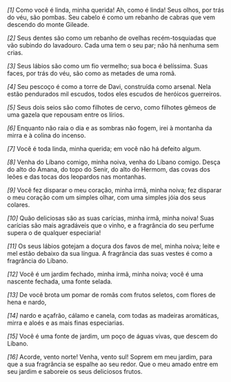 *[1]* Como você é linda, minha querida! Ah, como é linda! Seus olhos, por trás do véu, são pombas. Seu cabelo é como um rebanho de cabras que vem descendo do monte Gileade.

*[2]* Seus dentes são como um rebanho de ovelhas recém-tosquiadas que vão subindo do lavadouro. Cada uma tem o seu par; não há nenhuma sem crias.

*[3]* Seus lábios são como um fio vermelho; sua boca é belíssima. Suas faces, por trás do véu, são como as metades de uma romã.

*[4]* Seu pescoço é como a torre de Davi, construída como arsenal. Nela estão pendurados mil escudos, todos eles escudos de heróicos guerreiros.

*[5]* Seus dois seios são como filhotes de cervo, como filhotes gêmeos de uma gazela que repousam entre os lírios.

*[6]* Enquanto não raia o dia e as sombras não fogem, irei à montanha da mirra e à colina do incenso.

*[7]* Você é toda linda, minha querida; em você não há defeito algum.

*[8]* Venha do Líbano comigo, minha noiva, venha do Líbano comigo. Desça do alto do Amana, do topo do Senir, do alto do Hermom, das covas dos leões e das tocas dos leopardos nas montanhas.

*[9]* Você fez disparar o meu coração, minha irmã, minha noiva; fez disparar o meu coração com um simples olhar, com uma simples jóia dos seus colares.

*[10]* Quão deliciosas são as suas carícias, minha irmã, minha noiva! Suas carícias são mais agradáveis que o vinho, e a fragrância do seu perfume supera o de qualquer especiaria!

*[11]* Os seus lábios gotejam a doçura dos favos de mel, minha noiva; leite e mel estão debaixo da sua língua. A fragrância das suas vestes é como a fragrância do Líbano.

*[12]* Você é um jardim fechado, minha irmã, minha noiva; você é uma nascente fechada, uma fonte selada.

*[13]* De você brota um pomar de romãs com frutos seletos, com flores de hena e nardo,

*[14]* nardo e açafrão, cálamo e canela, com todas as madeiras aromáticas, mirra e aloés e as mais finas especiarias.

*[15]* Você é uma fonte de jardim, um poço de águas vivas, que descem do Líbano.

*[16]* Acorde, vento norte! Venha, vento sul! Soprem em meu jardim, para que a sua fragrância se espalhe ao seu redor. Que o meu amado entre em seu jardim e saboreie os seus deliciosos frutos.

